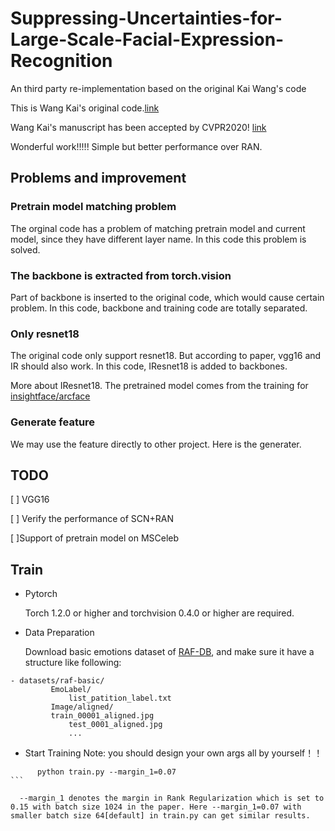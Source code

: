 # Suppressing-Uncertainties-for-Large-Scale-Facial-Expression-Recognition

An third party re-implementation based on  the original Kai Wang's code

This is Wang Kai's original code.[link](https://github.com/kaiwang960112/Self-Cure-Network)

Wang Kai's manuscript has been accepted by CVPR2020! [link](https://arxiv.org/pdf/2002.10392.pdf)

Wonderful work!!!!! Simple but better performance over RAN.

## Problems and improvement

### Pretrain model matching problem

The orginal code has a problem of matching pretrain model and current model, since they have different layer name. In this code this problem is solved.

### The backbone is extracted from torch.vision

Part of backbone is inserted to the original code, which would cause certain problem. In this code, backbone and training code are totally separated.

### Only resnet18

The original code only support resnet18. But according to paper, vgg16 and IR should also work. In this code, IResnet18 is added to backbones.

More about IResnet18. The pretrained model comes from the training for [insightface/arcface](https://github.com/deepinsight/insightface/tree/master/recognition/arcface_torch)

### Generate feature

We may use the feature directly to other project. Here is the generater.

## TODO

[ ] VGG16

[ ] Verify the performance of SCN+RAN

[ ]Support of pretrain model on MSCeleb

## Train

- Pytorch

  Torch 1.2.0 or higher and torchvision 0.4.0 or higher are required.

- Data Preparation

  Download basic emotions dataset of [RAF-DB](http://www.whdeng.cn/RAF/model1.html#dataset), and make sure it have a structure like following:

```
- datasets/raf-basic/
         EmoLabel/
             list_patition_label.txt
         Image/aligned/
	     train_00001_aligned.jpg
             test_0001_aligned.jpg
             ...
```

- Start Training
Note: you should design your own args all by yourself！！
```
      python train.py --margin_1=0.07
​```

  --margin_1 denotes the margin in Rank Regularization which is set to 0.15 with batch size 1024 in the paper. Here --margin_1=0.07 with smaller batch size 64[default] in train.py can get similar results.
